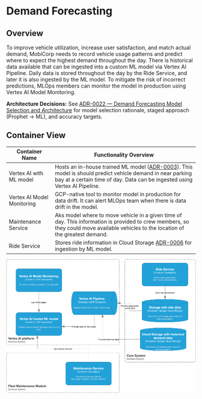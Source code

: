 # Demand Forecasting

## Overview
To improve vehicle utilization, increase user satisfaction, and match actual demand,
MobiCorp needs to record vehicle usage patterns and predict where to expect the highest demand throughout the day.
There is historical data available that can be ingested into a custom ML model via Vertex AI Pipeline.
Daily data is stored throughout the day by the Ride Service, and later it is also ingested by the ML model.
To mitigate the risk of incorrect predictions, MLOps members can monitor the model in production using Vertex AI Model Monitoring.

**Architecture Decisions:** See [ADR-0022 — Demand Forecasting Model Selection and Architecture](../../../adrs/ADR-0022%20-%20Demand%20Forecasting%20Model%20Selection%20and%20Architecture.md) for model selection rationale, staged approach (Prophet → ML), and accuracy targets.

## Container View

| Container Name             | Functionality Overview                                                                                                                                                                                                                                                                 |
|----------------------------|----------------------------------------------------------------------------------------------------------------------------------------------------------------------------------------------------------------------------------------------------------------------------------------|
| Vertex AI with ML model    | Hosts an in-house trained ML model ([ADR-0003](../../../adrs/ADR-0003%20-%20Vertex%20AI%20as%20core%20platform%20for%20AI%20and%20GenAI.md)). This model is should predict vehicle demand in near parking bay at a certain time of day. Data can be ingested using Vertex AI Pipeline. |
| Vertex AI Model Monitoring | GCP-native tool to monitor model in production for data drift. It can alert MLOps team when there is data drift in the model.                                                                                                                                                          |
| Maintenance Service        | Aks model where to move vehicle in a given time of day. This information is provided to crew members, so they could move available vehicles to the location of the greatest demand.                                                                                                    |
| Ride Service               | Stores ride information in Cloud Storage [ADR-0006](../../../adrs/ADR-0006%20-%20Knowledge%20Management%20on%20GCP%20with%20Vertex%20AI%20Integration.md) for ingestion by ML model.                                                                                                   |

![Diagram](Demand%20Forecasting.drawio.png)
